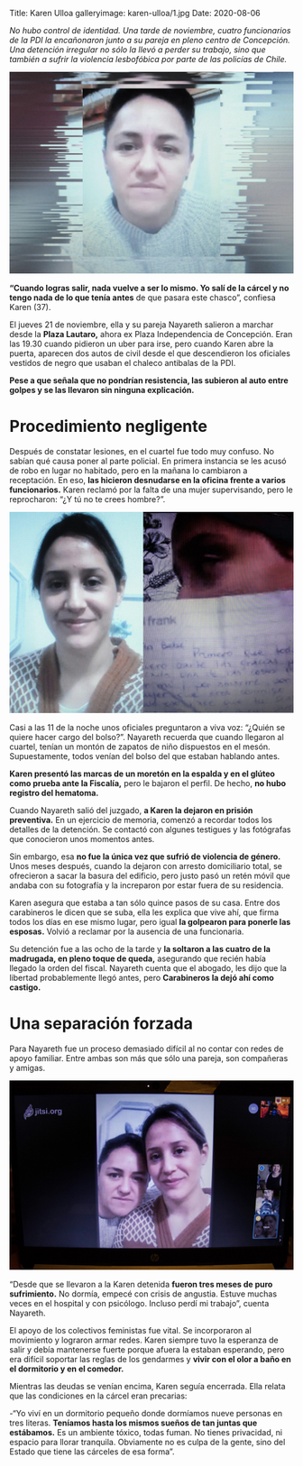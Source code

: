 Title: Karen Ulloa
galleryimage: karen-ulloa/1.jpg
Date: 2020-08-06

*No hubo control de identidad. Una tarde de noviembre, cuatro funcionarios de la PDI la encañonaron junto a su pareja en pleno centro de Concepción. Una detención irregular no sólo la llevó a perder su trabajo, sino que también a sufrir la violencia lesbofóbica por parte de las policías de Chile.*

![karen-ulloa/1.jpg](./images/karen-ulloa/1.jpg)

**“Cuando logras salir, nada vuelve a ser lo mismo. Yo salí de la cárcel y no tengo nada de lo que tenía antes** de que pasara este chasco”, confiesa Karen (37).

El jueves 21 de noviembre, ella y su pareja Nayareth salieron a marchar desde la **Plaza Lautaro,** ahora ex Plaza Independencia de Concepción. Eran las 19.30 cuando pidieron un uber para irse, pero cuando Karen abre la puerta, aparecen dos autos de civil desde el que descendieron los oficiales vestidos de negro que usaban el chaleco antibalas de la PDI.

**Pese a que señala que no pondrían resistencia, las subieron al auto entre golpes y se las llevaron sin ninguna explicación.**

# Procedimiento negligente

Después de constatar lesiones, en el cuartel fue todo muy confuso. No sabían qué causa poner al parte policial. En primera instancia se les acusó de robo en lugar no habitado, pero en la mañana lo cambiaron a receptación. En eso, **las hicieron desnudarse en la oficina frente a varios funcionarios.** Karen reclamó por la falta de una mujer supervisando, pero le reprocharon: “¿Y tú no te crees hombre?”.

![karen-ulloa/2.jpg](./images/karen-ulloa/2.jpg)

Casi a las 11 de la noche unos oficiales preguntaron a viva voz: “¿Quién se quiere hacer cargo del bolso?”. Nayareth recuerda que cuando llegaron al cuartel, tenían un montón de zapatos de niño dispuestos en el mesón. Supuestamente, todos venían del bolso del que estaban hablando antes.

**Karen presentó las marcas de un moretón en la espalda y en el glúteo como prueba ante la Fiscalía,** pero le bajaron el perfil. De hecho, **no hubo registro del hematoma.**

Cuando Nayareth salió del juzgado, **a Karen la dejaron en prisión preventiva.** En un ejercicio de memoria, comenzó a recordar todos los detalles de la detención. Se contactó con algunes testigues y las fotógrafas que conocieron unos momentos antes.

Sin embargo, esa **no fue la única vez que sufrió de violencia de género.** Unos meses después, cuando la dejaron con arresto domiciliario total, se ofrecieron a sacar la basura del edificio, pero justo pasó un retén móvil que andaba con su fotografía y la increparon por estar fuera de su residencia.

Karen asegura que estaba a tan sólo quince pasos de su casa. Entre dos carabineros le dicen que se suba, ella les explica que vive ahí, que firma todos los días en ese mismo lugar, pero igual **la golpearon para ponerle las esposas.** Volvió a reclamar por la ausencia de una funcionaria.

Su detención fue a las ocho de la tarde y **la soltaron a las cuatro de la madrugada, en pleno toque de queda,** asegurando que recién había llegado la orden del fiscal. Nayareth cuenta que el abogado, les dijo que la libertad probablemente llegó antes, pero **Carabineros la dejó ahí como castigo.**

# Una separación forzada

Para Nayareth fue un proceso demasiado difícil al no contar con redes de apoyo familiar. Entre ambas son más que sólo una pareja, son compañeras y amigas.

![karen-ulloa/3.jpg](./images/karen-ulloa/3.jpg)

“Desde que se llevaron a la Karen detenida **fueron tres meses de puro sufrimiento.** No dormía, empecé con crisis de angustia. Estuve muchas veces en el hospital y con psicólogo. Incluso perdí mi trabajo”, cuenta Nayareth.

El apoyo de los colectivos feministas fue vital. Se incorporaron al movimiento y lograron armar redes. Karen siempre tuvo la esperanza de salir y debía mantenerse fuerte porque afuera la estaban esperando, pero era difícil soportar las reglas de los gendarmes y **vivir con el olor a baño en el dormitorio y en el comedor.**

Mientras las deudas se venían encima, Karen seguía encerrada. Ella relata que las condiciones en la cárcel eran precarias: 

-“Yo viví en un dormitorio pequeño donde dormíamos nueve personas en tres literas. **Teníamos hasta los mismos sueños de tan juntas que estábamos.** Es un ambiente tóxico, todas fuman. No tienes privacidad, ni espacio para llorar tranquila. Obviamente no es culpa de la gente, sino del Estado que tiene las cárceles de esa forma”.
